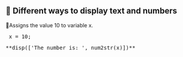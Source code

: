 ## 🎯 Different ways to display text and numbers

🔸Assigns the value 10 to variable x.
<pre> x = 10;</pre>

<pre>**disp(['The number is: ', num2str(x)])**</pre>
